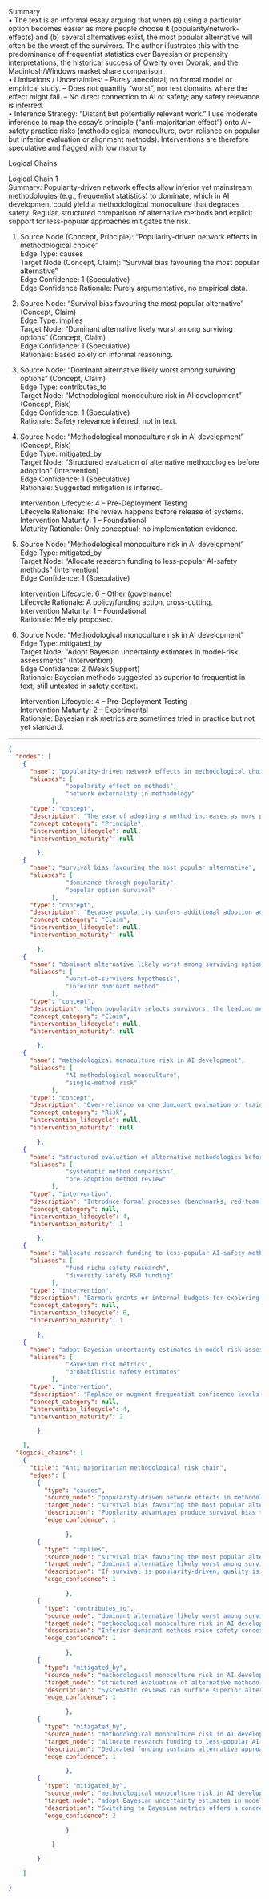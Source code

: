 Summary  
• The text is an informal essay arguing that when (a) using a particular option becomes easier as more people choose it (popularity/network-effects) and (b) several alternatives exist, the most popular alternative will often be the worst of the survivors. The author illustrates this with the predominance of frequentist statistics over Bayesian or propensity interpretations, the historical success of Qwerty over Dvorak, and the Macintosh/Windows market share comparison.  
• Limitations / Uncertainties:  – Purely anecdotal; no formal model or empirical study. – Does not quantify “worst”, nor test domains where the effect might fail. – No direct connection to AI or safety; any safety relevance is inferred.  
• Inference Strategy: “Distant but potentially relevant work.”  I use moderate inference to map the essay’s principle (“anti-majoritarian effect”) onto AI-safety practice risks (methodological monoculture, over-reliance on popular but inferior evaluation or alignment methods). Interventions are therefore speculative and flagged with low maturity.

Logical Chains  

Logical Chain 1  
Summary: Popularity-driven network effects allow inferior yet mainstream methodologies (e.g., frequentist statistics) to dominate, which in AI development could yield a methodological monoculture that degrades safety. Regular, structured comparison of alternative methods and explicit support for less-popular approaches mitigates the risk.

1. Source Node (Concept, Principle): “Popularity-driven network effects in methodological choice”  
   Edge Type: causes  
   Target Node (Concept, Claim): “Survival bias favouring the most popular alternative”  
   Edge Confidence: 1 (Speculative)  
   Edge Confidence Rationale: Purely argumentative, no empirical data.

2. Source Node: “Survival bias favouring the most popular alternative” (Concept, Claim)  
   Edge Type: implies  
   Target Node: “Dominant alternative likely worst among surviving options” (Concept, Claim)  
   Edge Confidence: 1 (Speculative)  
   Rationale: Based solely on informal reasoning.

3. Source Node: “Dominant alternative likely worst among surviving options” (Concept, Claim)  
   Edge Type: contributes_to  
   Target Node: “Methodological monoculture risk in AI development” (Concept, Risk)  
   Edge Confidence: 1 (Speculative)  
   Rationale: Safety relevance inferred, not in text.

4. Source Node: “Methodological monoculture risk in AI development” (Concept, Risk)  
   Edge Type: mitigated_by  
   Target Node: “Structured evaluation of alternative methodologies before adoption” (Intervention)  
   Edge Confidence: 1 (Speculative)  
   Rationale: Suggested mitigation is inferred.

   Intervention Lifecycle: 4 – Pre-Deployment Testing  
   Lifecycle Rationale: The review happens before release of systems.  
   Intervention Maturity: 1 – Foundational  
   Maturity Rationale: Only conceptual; no implementation evidence.

5. Source Node: “Methodological monoculture risk in AI development”  
   Edge Type: mitigated_by  
   Target Node: “Allocate research funding to less-popular AI-safety methods” (Intervention)  
   Edge Confidence: 1 (Speculative)

   Intervention Lifecycle: 6 – Other (governance)  
   Lifecycle Rationale: A policy/funding action, cross-cutting.  
   Intervention Maturity: 1 – Foundational  
   Rationale: Merely proposed.

6. Source Node: “Methodological monoculture risk in AI development”  
   Edge Type: mitigated_by  
   Target Node: “Adopt Bayesian uncertainty estimates in model-risk assessments” (Intervention)  
   Edge Confidence: 2 (Weak Support)  
   Rationale: Bayesian methods suggested as superior to frequentist in text; still untested in safety context.

   Intervention Lifecycle: 4 – Pre-Deployment Testing  
   Intervention Maturity: 2 – Experimental  
   Rationale: Bayesian risk metrics are sometimes tried in practice but not yet standard.

-----------------------------------------------------------------
```json
{
  "nodes": [
    {
      "name": "popularity-driven network effects in methodological choice",
      "aliases": [
                "popularity effect on methods",
                "network externality in methodology"
            ],
      "type": "concept",
      "description": "The ease of adopting a method increases as more peers, tools or institutions already use it.",
      "concept_category": "Principle",
      "intervention_lifecycle": null,
      "intervention_maturity": null

        },
    {
      "name": "survival bias favouring the most popular alternative",
      "aliases": [
                "dominance through popularity",
                "popular option survival"
            ],
      "type": "concept",
      "description": "Because popularity confers additional adoption advantages, the leading option persists regardless of quality.",
      "concept_category": "Claim",
      "intervention_lifecycle": null,
      "intervention_maturity": null

        },
    {
      "name": "dominant alternative likely worst among surviving options",
      "aliases": [
                "worst-of-survivors hypothesis",
                "inferior dominant method"
            ],
      "type": "concept",
      "description": "When popularity selects survivors, the leading method may be strictly inferior to at least one niche alternative.",
      "concept_category": "Claim",
      "intervention_lifecycle": null,
      "intervention_maturity": null

        },
    {
      "name": "methodological monoculture risk in AI development",
      "aliases": [
                "AI methodological monoculture",
                "single-method risk"
            ],
      "type": "concept",
      "description": "Over-reliance on one dominant evaluation or training approach can degrade safety or performance.",
      "concept_category": "Risk",
      "intervention_lifecycle": null,
      "intervention_maturity": null

        },
    {
      "name": "structured evaluation of alternative methodologies before adoption",
      "aliases": [
                "systematic method comparison",
                "pre-adoption method review"
            ],
      "type": "intervention",
      "description": "Introduce formal processes (benchmarks, red-team reviews, expert panels) that compare popular methods with less-used alternatives prior to deployment decisions.",
      "concept_category": null,
      "intervention_lifecycle": 4,
      "intervention_maturity": 1

        },
    {
      "name": "allocate research funding to less-popular AI-safety methods",
      "aliases": [
                "fund niche safety research",
                "diversify safety R&D funding"
            ],
      "type": "intervention",
      "description": "Earmark grants or internal budgets for exploring alignment or robustness techniques outside the mainstream.",
      "concept_category": null,
      "intervention_lifecycle": 6,
      "intervention_maturity": 1

        },
    {
      "name": "adopt Bayesian uncertainty estimates in model-risk assessments",
      "aliases": [
                "Bayesian risk metrics",
                "probabilistic safety estimates"
            ],
      "type": "intervention",
      "description": "Replace or augment frequentist confidence levels with Bayesian posterior risk distributions when evaluating potential harms before deployment.",
      "concept_category": null,
      "intervention_lifecycle": 4,
      "intervention_maturity": 2

        }

    ],
  "logical_chains": [
    {
      "title": "Anti-majoritarian methodological risk chain",
      "edges": [
        {
          "type": "causes",
          "source_node": "popularity-driven network effects in methodological choice",
          "target_node": "survival bias favouring the most popular alternative",
          "description": "Popularity advantages produce survival bias toward the leading method",
          "edge_confidence": 1

                },
        {
          "type": "implies",
          "source_node": "survival bias favouring the most popular alternative",
          "target_node": "dominant alternative likely worst among surviving options",
          "description": "If survival is popularity-driven, quality is not guaranteed, leading to probable inferiority",
          "edge_confidence": 1

                },
        {
          "type": "contributes_to",
          "source_node": "dominant alternative likely worst among surviving options",
          "target_node": "methodological monoculture risk in AI development",
          "description": "Inferior dominant methods raise safety concerns in AI development",
          "edge_confidence": 1

                },
        {
          "type": "mitigated_by",
          "source_node": "methodological monoculture risk in AI development",
          "target_node": "structured evaluation of alternative methodologies before adoption",
          "description": "Systematic reviews can surface superior alternatives",
          "edge_confidence": 1

                },
        {
          "type": "mitigated_by",
          "source_node": "methodological monoculture risk in AI development",
          "target_node": "allocate research funding to less-popular AI-safety methods",
          "description": "Dedicated funding sustains alternative approaches",
          "edge_confidence": 1

                },
        {
          "type": "mitigated_by",
          "source_node": "methodological monoculture risk in AI development",
          "target_node": "adopt Bayesian uncertainty estimates in model-risk assessments",
          "description": "Switching to Bayesian metrics offers a concrete superior alternative",
          "edge_confidence": 2

                }

            ]

        }

    ]

}
```